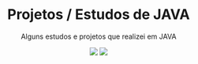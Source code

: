 <div align="center">
  <h1> Projetos / Estudos de JAVA </h1>
  <p>
    Alguns estudos e projetos que realizei em JAVA
  </p>
  <img src="https://img.shields.io/badge/Java-ED8B00?style=for-the-badge&logo=openjdk&logoColor=white">
<img src="https://img.shields.io/badge/Spring-6DB33F?style=for-the-badge&logo=spring&logoColor=white">
  
</div>
